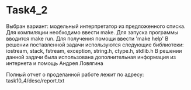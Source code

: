 # Task4_2
Выбран вариант: модельный интерпретатор из предложенного списка.
Для компиляции необходимо ввести make. 
Для запуска программы вводится  make run.
Для получения помощи ввести  'make help'
В решении поставленной задачи используются следующие библиотеки: iostream, stack, fstream, exception, string.h, ctype.h, stdlib.h
В решении данной задачи была использована дополнительная информация из интернета и помощь Андрея Ловягина

Полный отчет о проделанной работе лежит по адресу: task10_4/desc/report.txt
